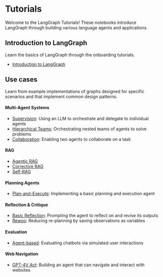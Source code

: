 # Tutorials

Welcome to the LangGraph Tutorials! These notebooks introduce LangGraph through building various language agents and applications.

## Introduction to LangGraph

Learn the basics of LangGraph through the onboarding tutorials.

- [Introduction to LangGraph](introduction.ipynb)

## Use cases

Learn from example implementations of graphs designed for specific scenarios and that implement common design patterns.

#### Multi-Agent Systems

- [Supervision](multi_agent/agent_supervisor.ipynb): Using an LLM to orchestrate and delegate to individual agents
- [Hierarchical Teams](multi_agent/hierarchical_agent_teams.ipynb): Orchestrating nested teams of agents to solve problems
- [Collaboration](multi_agent/multi_agent_collaboration.ipynb): Enabling two agents to collaborate on a task  

#### RAG

- [Agentic RAG](rag/langgraph_agentic_rag.ipynb)
- [Corrective RAG](rag/langgraph_crag.ipynb)
- [Self-RAG](rag/langgraph_self_rag.ipynb)

#### Planning Agents

- [Plan-and-Execute](plan-and-execute/plan-and-execute.ipynb): Implementing a basic planning and execution agent  

#### Reflection & Critique

- [Basic Reflection](reflection/reflection.ipynb): Prompting the agent to reflect on and revise its outputs
- [Rewoo](rewoo/rewoo.ipynb): Reducing re-planning by saving observations as variables

#### Evaluation

- [Agent-based](multi_agent/agent-simulation-evaluation.ipynb): Evaluating chatbots via simulated user interactions

#### Web Navigation

- [GPT-4V Act](gpt4v_act.ipynb): Building an agent that can navigate and interact with websites
